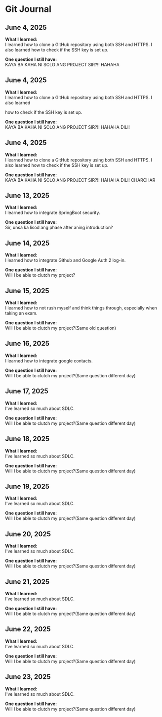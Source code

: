 # Git Journal

## June 4, 2025

**What I learned:**  
I learned how to clone a GitHub repository using both SSH and HTTPS. I also learned how to check if the SSH key is set up.



**One question I still have:**  
KAYA BA KAHA NI SOLO ANG PROJECT SIR?!! 
HAHAHA

## June 4, 2025

**What I learned:**  
I learned how to clone a GitHub repository using both SSH and HTTPS. I also learned 

how to check if the SSH key is set up.



**One question I still have:**  
KAYA BA KAHA NI SOLO ANG PROJECT SIR?!! 
HAHAHA
DILI!

## June 4, 2025

**What I learned:**  
I learned how to clone a GitHub repository using both SSH and HTTPS. I also learned 
how to check if the SSH key is set up.



**One question I still have:**  
KAYA BA KAHA NI SOLO ANG PROJECT SIR?!! 
HAHAHA
DILI!
CHARCHAR


## June 13, 2025

**What I learned:**  
I learned how to integrate SpringBoot security.

**One question I still have:**  
Sir, unsa ka lisod ang phase after aning introduction?

## June 14, 2025

**What I learned:**  
I learned how to integrate Github and Google Auth 2 log-in.

**One question I still have:**  
Will I be able to clutch my project?

## June 15, 2025

**What I learned:**  
I learned how to not rush myself and think things through, especially when taking an exam.

**One question I still have:**  
Will I be able to clutch my project?(Same old question)

## June 16, 2025

**What I learned:**  
I learned how to integrate google contacts.

**One question I still have:**  
Will I be able to clutch my project?(Same question different day)

## June 17, 2025

**What I learned:**  
I've learned so much about SDLC.

**One question I still have:**  
Will I be able to clutch my project?(Same question different day)

## June 18, 2025

**What I learned:**  
I've learned so much about SDLC.

**One question I still have:**  
Will I be able to clutch my project?(Same question different day)

## June 19, 2025

**What I learned:**  
I've learned so much about SDLC.

**One question I still have:**  
Will I be able to clutch my project?(Same question different day)

## June 20, 2025

**What I learned:**  
I've learned so much about SDLC.

**One question I still have:**  
Will I be able to clutch my project?(Same question different day)

## June 21, 2025

**What I learned:**  
I've learned so much about SDLC.

**One question I still have:**  
Will I be able to clutch my project?(Same question different day)

## June 22, 2025

**What I learned:**  
I've learned so much about SDLC.

**One question I still have:**  
Will I be able to clutch my project?(Same question different day)

## June 23, 2025

**What I learned:**  
I've learned so much about SDLC.

**One question I still have:**  
Will I be able to clutch my project?(Same question different day)
